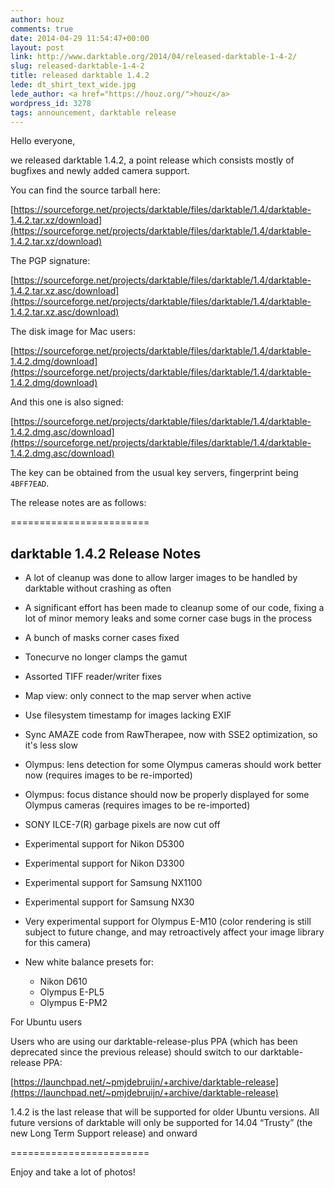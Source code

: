 ```yaml
---
author: houz
comments: true
date: 2014-04-29 11:54:47+00:00
layout: post
link: http://www.darktable.org/2014/04/released-darktable-1-4-2/
slug: released-darktable-1-4-2
title: released darktable 1.4.2
lede: dt_shirt_text_wide.jpg
lede_author: <a href="https://houz.org/">houz</a>
wordpress_id: 3278
tags: announcement, darktable release
---
```


Hello everyone,

we released darktable 1.4.2, a point release which consists mostly of bugfixes and newly added camera support.

You can find the source tarball here:

[https://sourceforge.net/projects/darktable/files/darktable/1.4/darktable-1.4.2.tar.xz/download](https://sourceforge.net/projects/darktable/files/darktable/1.4/darktable-1.4.2.tar.xz/download)

The PGP signature:

[https://sourceforge.net/projects/darktable/files/darktable/1.4/darktable-1.4.2.tar.xz.asc/download](https://sourceforge.net/projects/darktable/files/darktable/1.4/darktable-1.4.2.tar.xz.asc/download)

The disk image for Mac users:

[https://sourceforge.net/projects/darktable/files/darktable/1.4/darktable-1.4.2.dmg/download](https://sourceforge.net/projects/darktable/files/darktable/1.4/darktable-1.4.2.dmg/download)

And this one is also signed:

[https://sourceforge.net/projects/darktable/files/darktable/1.4/darktable-1.4.2.dmg.asc/download](https://sourceforge.net/projects/darktable/files/darktable/1.4/darktable-1.4.2.dmg.asc/download)

The key can be obtained from the usual key servers, fingerprint being `4BFF7EAD`.

The release notes are as follows:

========================

## darktable 1.4.2 Release Notes

* A lot of cleanup was done to allow larger images to be handled by darktable without crashing as often
* A significant effort has been made to cleanup some of our code, fixing a lot of minor memory leaks and some corner case bugs in the process
* A bunch of masks corner cases fixed
* Tonecurve no longer clamps the gamut
* Assorted TIFF reader/writer fixes
* Map view: only connect to the map server when active
* Use filesystem timestamp for images lacking EXIF
* Sync AMAZE code from RawTherapee, now with SSE2 optimization, so it's less slow
* Olympus: lens detection for some Olympus cameras should work better now (requires images to be re-imported)
* Olympus: focus distance should now be properly displayed for some Olympus cameras (requires images to be re-imported)
* SONY ILCE-7(R) garbage pixels are now cut off
* Experimental support for Nikon D5300
* Experimental support for Nikon D3300
* Experimental support for Samsung NX1100
* Experimental support for Samsung NX30
* Very experimental support for Olympus E-M10 (color rendering is still subject to future change, and may retroactively affect your image library for this camera)
* New white balance presets for:

    * Nikon D610
    * Olympus E-PL5
    * Olympus E-PM2

For Ubuntu users

Users who are using our darktable-release-plus PPA (which has been deprecated since the previous release) should switch to our darktable-release PPA:

[https://launchpad.net/~pmjdebruijn/+archive/darktable-release](https://launchpad.net/~pmjdebruijn/+archive/darktable-release)

1.4.2 is the last release that will be supported for older Ubuntu versions. All future versions of darktable will only be supported for 14.04 “Trusty” (the new Long Term Support release) and onward

========================

Enjoy and take a lot of photos!
